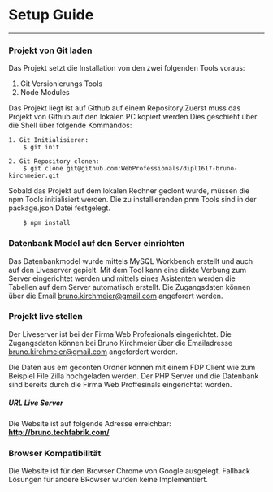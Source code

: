 # Setup Guide #
----------


### Projekt von Git laden  ###

Das Projekt setzt die Installation von den zwei folgenden Tools voraus:

1. Git Versionierungs Tools
2. Node Modules

Das Projekt liegt ist auf Github auf einem Repository.Zuerst muss das Projekt von Github auf den lokalen PC kopiert werden.Dies geschieht über die Shell über folgende Kommandos:

    1. Git Initialisieren:
		$ git init

    2. Git Repository clonen:
		$ git clone git@github.com:WebProfessionals/dipl1617-bruno-kirchmeier.git


Sobald das Projekt auf dem lokalen Rechner geclont wurde, müssen die npm Tools initialisiert werden.
Die zu installierenden pnm Tools sind in der package.json Datei festgelegt.

		$ npm install



### Datenbank Model auf den Server einrichten  ###
Das Datenbankmodel wurde mittels MySQL Workbench erstellt und auch auf den Liveserver gepielt. Mit dem Tool kann eine dirkte Verbung zum Server eingerichtet werden und mittels eines Asistenten werden die Tabellen auf dem Server automatisch erstellt. Die Zugangsdaten können über die Email bruno.kirchmeier@gmail.com angeforert werden.



### Projekt live stellen  ###
Der Liveserver ist bei der Firma Web Profesionals eingerichtet. Die Zugangsdaten können bei Bruno Kirchmeier über die Emailadresse bruno.kirchmeier@gmail.com angefordert werden.

Die Daten aus em geconten Ordner können mit einem FDP Client wie zum Beispiel File Zilla hochgeladen werden. Der PHP Server und die Datenbank sind bereits durch die Firma Web Proffesinals eingerichtet worden.

##### URL Live Server #####
Die Website ist auf folgende Adresse erreichbar: **http://bruno.techfabrik.com/**

### Browser Kompatibilität  ###
Die Website ist für den Browser Chrome von Google ausgelegt. Fallback Lösungen für andere BRowser wurden keine Implementiert.